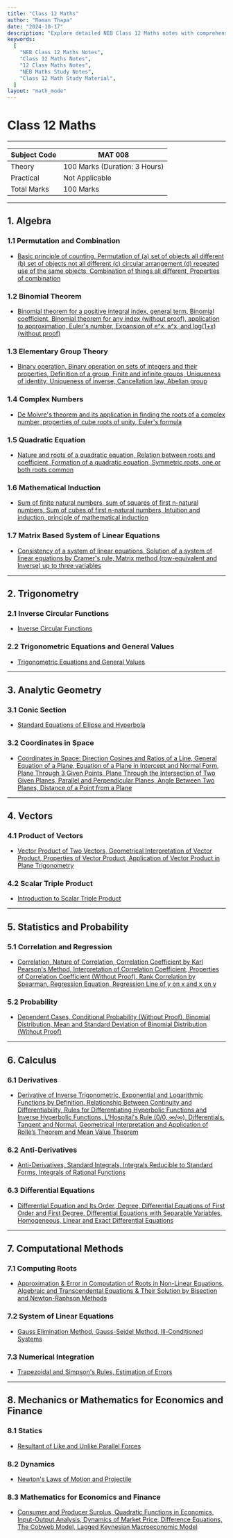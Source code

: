 ```yaml
---
title: "Class 12 Maths"
author: "Roman Thapa"
date: "2024-10-17"
description: "Explore detailed NEB Class 12 Maths notes with comprehensive coverage on key topics such as Algebra, Trigonometry, Analytic Geometry, Statistics and Probability, Calculus, and more. Perfect for students preparing for NEB exams."
keywords:
  [
    "NEB Class 12 Maths Notes",
    "Class 12 Maths Notes",
    "12 Class Maths Notes",
    "NEB Maths Study Notes",
    "Class 12 Math Study Material",
  ]
layout: "math_mode"
---
```


# Class 12 Maths

---

| Subject Code | MAT 008                       |
| ------------ | ----------------------------- |
| Theory       | 100 Marks (Duration: 3 Hours) |
| Practical    | Not Applicable                |
| Total Marks  | 100 Marks                     |

---

## 1. Algebra

### 1.1 Permutation and Combination

- [Basic principle of counting, Permutation of (a) set of objects all different (b) set of objects not all different (c) circular arrangement (d) repeated use of the same objects, Combination of things all different, Properties of combination](algebra/permutation-combination.html)

### 1.2 Binomial Theorem

- [Binomial theorem for a positive integral index, general term, Binomial coefficient, Binomial theorem for any index (without proof), application to approximation, Euler's number, Expansion of e^x, a^x, and log(1+x) (without proof)](algebra/binomial-theorem.html)

### 1.3 Elementary Group Theory

- [Binary operation, Binary operation on sets of integers and their properties, Definition of a group, Finite and infinite groups, Uniqueness of identity, Uniqueness of inverse, Cancellation law, Abelian group](algebra/elementary-group-theory.html)

### 1.4 Complex Numbers

- [De Moivre's theorem and its application in finding the roots of a complex number, properties of cube roots of unity, Euler's formula](algebra/complex-numbers.html)

### 1.5 Quadratic Equation

- [Nature and roots of a quadratic equation, Relation between roots and coefficient, Formation of a quadratic equation, Symmetric roots, one or both roots common](algebra/quadratic-equation.html)

### 1.6 Mathematical Induction

- [Sum of finite natural numbers, sum of squares of first n-natural numbers, Sum of cubes of first n-natural numbers, Intuition and induction, principle of mathematical induction](algebra/mathematical-induction.html)

### 1.7 Matrix Based System of Linear Equations

- [Consistency of a system of linear equations, Solution of a system of linear equations by Cramer's rule, Matrix method (row-equivalent and Inverse) up to three variables](algebra/matrix-based-system.html)

---

## 2. Trigonometry

### 2.1 Inverse Circular Functions

- [Inverse Circular Functions](trigonometry/inverse-circular-functions.html)

### 2.2 Trigonometric Equations and General Values

- [Trigonometric Equations and General Values](trigonometry/trigonometric-equations.html)

---

## 3. Analytic Geometry

### 3.1 Conic Section

- [Standard Equations of Ellipse and Hyperbola](analytic-geometry/conic-section.html)

### 3.2 Coordinates in Space

- [Coordinates in Space: Direction Cosines and Ratios of a Line, General Equation of a Plane, Equation of a Plane in Intercept and Normal Form, Plane Through 3 Given Points, Plane Through the Intersection of Two Given Planes, Parallel and Perpendicular Planes, Angle Between Two Planes, Distance of a Point from a Plane](analytic-geometry/coordinates-in-space.html)

---

## 4. Vectors

### 4.1 Product of Vectors

- [Vector Product of Two Vectors, Geometrical Interpretation of Vector Product, Properties of Vector Product, Application of Vector Product in Plane Trigonometry](vectors/product-of-vectors.html)

### 4.2 Scalar Triple Product

- [Introduction to Scalar Triple Product](vectors/scalar-triple-product.html)

---

## 5. Statistics and Probability

### 5.1 Correlation and Regression

- [Correlation, Nature of Correlation, Correlation Coefficient by Karl Pearson's Method, Interpretation of Correlation Coefficient, Properties of Correlation Coefficient (Without Proof), Rank Correlation by Spearman, Regression Equation, Regression Line of y on x and x on y](statistics/correlation-and-regression.html)

### 5.2 Probability

- [Dependent Cases, Conditional Probability (Without Proof), Binomial Distribution, Mean and Standard Deviation of Binomial Distribution (Without Proof)](statistics/probability.html)

---

## 6. Calculus

### 6.1 Derivatives

- [Derivative of Inverse Trigonometric, Exponential and Logarithmic Functions by Definition, Relationship Between Continuity and Differentiability, Rules for Differentiating Hyperbolic Functions and Inverse Hyperbolic Functions, L’Hospital's Rule (0/0, ∞/∞), Differentials, Tangent and Normal, Geometrical Interpretation and Application of Rolle’s Theorem and Mean Value Theorem](calculus/derivatives.html)

### 6.2 Anti-Derivatives

- [Anti-Derivatives, Standard Integrals, Integrals Reducible to Standard Forms, Integrals of Rational Functions](calculus/anti-derivatives.html)

### 6.3 Differential Equations

- [Differential Equation and Its Order, Degree, Differential Equations of First Order and First Degree, Differential Equations with Separable Variables, Homogeneous, Linear and Exact Differential Equations](calculus/differential-equations.html)

---

## 7. Computational Methods

### 7.1 Computing Roots

- [Approximation & Error in Computation of Roots in Non-Linear Equations, Algebraic and Transcendental Equations & Their Solution by Bisection and Newton-Raphson Methods](computational-methods/computing-roots.html)

### 7.2 System of Linear Equations

- [Gauss Elimination Method, Gauss-Seidel Method, Ill-Conditioned Systems](computational-methods/system-of-linear-equations.html)

### 7.3 Numerical Integration

- [Trapezoidal and Simpson's Rules, Estimation of Errors](computational-methods/numerical-integration.html)

---

## 8. Mechanics or Mathematics for Economics and Finance

### 8.1 Statics

- [Resultant of Like and Unlike Parallel Forces](mechanics-or-mathematics-for-economics/statics.html)

### 8.2 Dynamics

- [Newton's Laws of Motion and Projectile](mechanics-or-mathematics-for-economics/dynamics.html)

### 8.3 Mathematics for Economics and Finance

- [Consumer and Producer Surplus, Quadratic Functions in Economics, Input-Output Analysis, Dynamics of Market Price, Difference Equations, The Cobweb Model, Lagged Keynesian Macroeconomic Model](mechanics-or-mathematics-for-economics/mathematics-for-economics.html)
